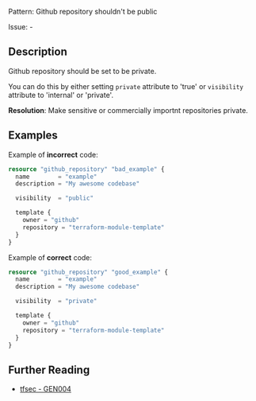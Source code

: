 Pattern: Github repository shouldn't be public

Issue: -

## Description

Github repository should be set to be private.

You can do this by either setting `private` attribute to 'true' or `visibility` attribute to 'internal' or 'private'.

**Resolution**: Make sensitive or commercially importnt repositories private.

## Examples

Example of **incorrect** code:

```terraform
resource "github_repository" "bad_example" {
  name        = "example"
  description = "My awesome codebase"

  visibility  = "public"

  template {
    owner = "github"
    repository = "terraform-module-template"
  }
}
```

Example of **correct** code:

```terraform
resource "github_repository" "good_example" {
  name        = "example"
  description = "My awesome codebase"

  visibility  = "private"

  template {
    owner = "github"
    repository = "terraform-module-template"
  }
}
```

## Further Reading

* [tfsec - GEN004](https://tfsec.dev/docs/aws/GEN004/)